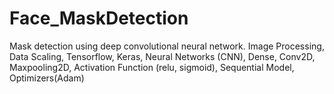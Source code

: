 # Face_MaskDetection
Mask detection using deep convolutional neural network.
Image Processing, Data Scaling, Tensorflow, Keras, Neural Networks (CNN), Dense, Conv2D, Maxpooling2D, Activation Function (relu, sigmoid), Sequential Model, Optimizers(Adam)

